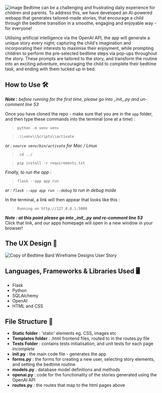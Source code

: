 ![image](https://github.com/catrionafsmith/project-for-CFG/assets/113264368/b7384985-1a19-4f26-8d8a-3ac933379d3f)
Bedtime can be a challenging and frustrating daily experience for children and parents. To address this, we have developed an AI-powered webapp that generates tailored-made stories, that encourage a child through the bedtime transition in a smoothe, engaging and enjoyable way - for everyone!

Utilising artificial intelligence via the OpenAI API, the app will generate a unique story every night; capturing the child's imagination and incorporating their interests to maximise their enjoyment, while prompting children to perform the pre-selected bedtime steps via pop-ups throughout the story. These prompts are tailored to the story, and transform the routine into an exciting adventure, encouraging the child to complete their bedtime task, and ending with them tucked up in bed.

## How to Use 🛠️
_**Note :** before running for the first time, please go into \_init\_.py and un-comment line 53_

Once you have cloned the repo - make sure that you are in the `app` folder, and then type these commands into the terminal (one at a time) :  
>`python -m venv venv`
  
>`.\\venv\\Scripts\\activate`
  
_or : `source venv/bin/activate` for Mac / Linux_  
  
>` cd ../`
  
>`pip install -r requirements.txt`

_Finally,  to run the app :_ 
>`flask --app app run`
  
_or : `flask --app app run --debug` to run in debug mode_

In the terminal, a link will then appear that looks like this :  
>`Running on http://127.0.0.1:5000`
  
**_Note : at this point please go into \_init\_.py and re-comment line 53_**  
Click that link, and our apps homepage will open in a new window in your browser! 

## The UX Design 🎨
![Copy of  Bedtime Bard Wireframe Designs  User Story](https://github.com/ellenuttley/bedtime-bard/assets/113264368/001b1db9-1ee6-40d2-ac5e-5dd9e79f8224)

## Languages, Frameworks & Libraries Used 🖥️

* Flask
* Python
* SQLAlchemy
* OpenAI
* HTML and CSS

## File Structure 📂

- **Static folder**     : 'static' elements eg. CSS, images etc
- **Templates folder**  : .html frontend files, routed to in the routes.py file
- **Tests Folder**      : contains tests initialisation, and unit tests for each page    _incomplete_
- **__init__.py**       : the main code file - generates the app
- **forms.py**          : the forms for creating a new user, selecting story elements, and setting the bedtime routine
- **models.py**         : database model definitions and methods
- **openai.py**         : code for the functionality of the stories generated using the OpenAI API
- **routes.py**         : the routes that map to the html pages above
